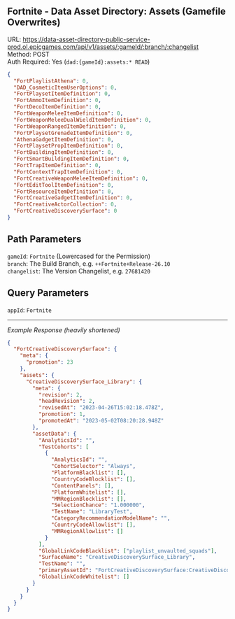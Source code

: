 ## Fortnite - Data Asset Directory: Assets (Gamefile Overwrites)

URL: https://data-asset-directory-public-service-prod.ol.epicgames.com/api/v1/assets/:gameId/:branch/:changelist \
Method: POST \
Auth Required: Yes (`dad:{gameId}:assets:* READ`)

```json
{
  "FortPlaylistAthena": 0,
  "DAD_CosmeticItemUserOptions": 0,
  "FortPlaysetItemDefinition": 0,
  "FortAmmoItemDefinition": 0,
  "FortDecoItemDefinition": 0,
  "FortWeaponMeleeItemDefinition": 0,
  "FortWeaponMeleeDualWieldItemDefinition": 0,
  "FortWeaponRangedItemDefinition": 0,
  "FortPlaysetGrenadeItemDefinition": 0,
  "AthenaGadgetItemDefinition": 0,
  "FortPlaysetPropItemDefinition": 0,
  "FortBuildingItemDefinition": 0,
  "FortSmartBuildingItemDefinition": 0,
  "FortTrapItemDefinition": 0,
  "FortContextTrapItemDefinition": 0,
  "FortCreativeWeaponMeleeItemDefinition": 0,
  "FortEditToolItemDefinition": 0,
  "FortResourceItemDefinition": 0,
  "FortCreativeGadgetItemDefinition": 0,
  "FortCreativeActorCollection": 0,
  "FortCreativeDiscoverySurface": 0
}
```

## Path Parameters

`gameId`: `Fortnite` (Lowercased for the Permission) <br/>
`branch`: The Build Branch, e.g. `++Fortnite+Release-26.10` <br/>
`changelist`: The Version Changelist, e.g. `27681420`

## Query Parameters

`appId`: `Fortnite`

---

_Example Response (heavily shortened)_

```json
{
  "FortCreativeDiscoverySurface": {
    "meta": {
      "promotion": 23
    },
    "assets": {
      "CreativeDiscoverySurface_Library": {
        "meta": {
          "revision": 2,
          "headRevision": 2,
          "revisedAt": "2023-04-26T15:02:18.478Z",
          "promotion": 1,
          "promotedAt": "2023-05-02T08:20:28.948Z"
        },
        "assetData": {
          "AnalyticsId": "",
          "TestCohorts": [
            {
              "AnalyticsId": "",
              "CohortSelector": "Always",
              "PlatformBlacklist": [],
              "CountryCodeBlocklist": [],
              "ContentPanels": [],
              "PlatformWhitelist": [],
              "MMRegionBlocklist": [],
              "SelectionChance": "1.000000",
              "TestName": "LibraryTest",
              "CategoryRecommendationModelName": "",
              "CountryCodeAllowlist": [],
              "MMRegionAllowlist": []
            }
          ],
          "GlobalLinkCodeBlacklist": ["playlist_unvaulted_squads"],
          "SurfaceName": "CreativeDiscoverySurface_Library",
          "TestName": "",
          "primaryAssetId": "FortCreativeDiscoverySurface:CreativeDiscoverySurface_Library",
          "GlobalLinkCodeWhitelist": []
        }
      }
    }
  }
}
```
